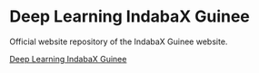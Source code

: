 # Deep Learning IndabaX Guinee
Official website repository of the IndabaX Guinee website.

[Deep Learning IndabaX Guinee](https://indabax-guinea.github.io)
